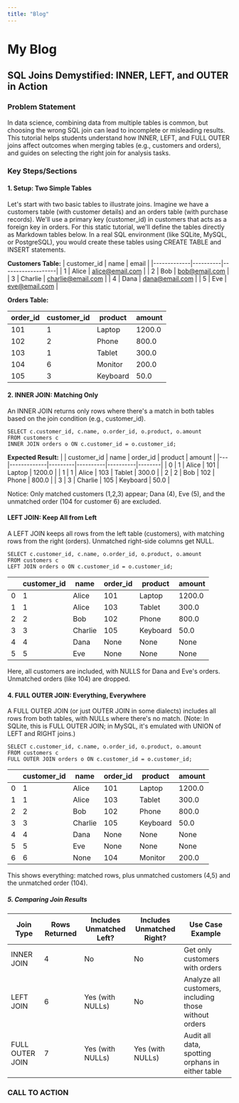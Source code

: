 ```yaml
---
title: "Blog"
---
```


# My Blog
## SQL Joins Demystified: INNER, LEFT, and OUTER in Action

### Problem Statement
In data science, combining data from multiple tables is common, but choosing the wrong SQL join can lead to incomplete or misleading results. This tutorial helps students understand how INNER, LEFT, and FULL OUTER joins affect outcomes when merging tables (e.g., customers and orders), and guides on selecting the right join for analysis tasks.

### Key Steps/Sections
#### 1. Setup: Two Simple Tables
Let's start with two basic tables to illustrate joins. Imagine we have a customers table (with customer details) and an orders table (with purchase records). We'll use a primary key (customer_id) in customers that acts as a foreign key in orders.
For this static tutorial, we'll define the tables directly as Markdown tables below. In a real SQL environment (like SQLite, MySQL, or PostgreSQL), you would create these tables using CREATE TABLE and INSERT statements.

**Customers Table:**
| customer_id | name     | email             |
|-------------|----------|-------------------|
| 1           | Alice    | alice@email.com   |
| 2           | Bob      | bob@email.com     |
| 3           | Charlie  | charlie@email.com |
| 4           | Dana     | dana@email.com    |
| 5           | Eve      | eve@email.com     |

**Orders Table:**

| order_id | customer_id | product  | amount |
|----------|-------------|----------|--------|
| 101      | 1           | Laptop   | 1200.0 |
| 102      | 2           | Phone    | 800.0  |
| 103      | 1           | Tablet   | 300.0  |
| 104      | 6           | Monitor  | 200.0  |
| 105      | 3           | Keyboard | 50.0   |

#### 2. INNER JOIN: Matching Only
An INNER JOIN returns only rows where there's a match in both tables based on the join condition (e.g., customer_id).
```
SELECT c.customer_id, c.name, o.order_id, o.product, o.amount
FROM customers c
INNER JOIN orders o ON c.customer_id = o.customer_id;
```
**Expected Result:**
|   | customer_id | name    | order_id | product  | amount |
|---|-------------|---------|----------|----------|--------|
| 0 | 1           | Alice   | 101      | Laptop   | 1200.0 |
| 1 | 1           | Alice   | 103      | Tablet   | 300.0  |
| 2 | 2           | Bob     | 102      | Phone    | 800.0  |
| 3 | 3           | Charlie | 105      | Keyboard | 50.0   |

Notice: Only matched customers (1,2,3) appear; Dana (4), Eve (5), and the unmatched order (104 for customer 6) are excluded.

#### LEFT JOIN: Keep All from Left
A LEFT JOIN keeps all rows from the left table (customers), with matching rows from the right (orders). Unmatched right-side columns get NULL.

```
SELECT c.customer_id, c.name, o.order_id, o.product, o.amount
FROM customers c
LEFT JOIN orders o ON c.customer_id = o.customer_id;
```

|   | customer_id | name    | order_id | product  | amount |
|---|-------------|---------|----------|----------|--------|
| 0 | 1           | Alice   | 101      | Laptop   | 1200.0 |
| 1 | 1           | Alice   | 103      | Tablet   | 300.0  |
| 2 | 2           | Bob     | 102      | Phone    | 800.0  |
| 3 | 3           | Charlie | 105      | Keyboard | 50.0   |
| 4 | 4           | Dana    | None     | None     | None   |
| 5 | 5           | Eve     | None     | None     | None   |

Here, all customers are included, with NULLS for Dana and Eve's orders. Unmatched orders (like 104) are dropped. 

#### 4. FULL OUTER JOIN: Everything, Everywhere
A FULL OUTER JOIN (or just OUTER JOIN in some dialects) includes all rows from both tables, with NULLs where there's no match. (Note: In SQLite, this is FULL OUTER JOIN; in MySQL, it's emulated with UNION of LEFT and RIGHT joins.)
```
SELECT c.customer_id, c.name, o.order_id, o.product, o.amount
FROM customers c
FULL OUTER JOIN orders o ON c.customer_id = o.customer_id;
```

|   | customer_id | name    | order_id | product  | amount |
|---|-------------|---------|----------|----------|--------|
| 0 | 1           | Alice   | 101      | Laptop   | 1200.0 |
| 1 | 1           | Alice   | 103      | Tablet   | 300.0  |
| 2 | 2           | Bob     | 102      | Phone    | 800.0  |
| 3 | 3           | Charlie | 105      | Keyboard | 50.0   |
| 4 | 4           | Dana    | None     | None     | None   |
| 5 | 5           | Eve     | None     | None     | None   |
| 6 | 6           | None    | 104      | Monitor  | 200.0  |

This shows everything: matched rows, plus unmatched customers (4,5) and the unmatched order (104). 

##### 5. Comparing Join Results
| Join Type       | Rows Returned | Includes Unmatched Left? | Includes Unmatched Right? | Use Case Example                  |
|-----------------|---------------|--------------------------|---------------------------|-----------------------------------|
| INNER JOIN      | 4             | No                       | No                        | Get only customers with orders    |
| LEFT JOIN       | 6             | Yes (with NULLs)         | No                        | Analyze all customers, including those without orders |
| FULL OUTER JOIN | 7             | Yes (with NULLs)         | Yes (with NULLs)          | Audit all data, spotting orphans in either table |

### CALL TO ACTION


